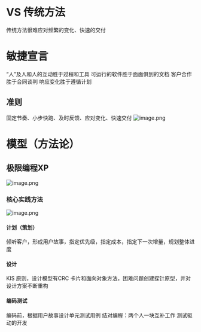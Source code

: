 # VS 传统方法
传统方法很难应对频繁的变化、快速的交付
# 敏捷宣言
“人”及人和人的互动胜于过程和工具
可运行的软件胜于面面俱到的文档
客户合作胜于合同谈判
响应变化胜于遵循计划
## 准则
固定节奏、小步快跑、及时反馈、应对变化、快速交付
![image.png](https://s2.loli.net/2024/06/20/lt6pz4ILn2ehYyv.png)
# 模型（方法论）
## 极限编程XP
![image.png](https://s2.loli.net/2024/06/20/EaliqUD9Oz6bh4J.png)
### 核心实践方法
![image.png](https://s2.loli.net/2024/06/20/5DY2BkUrvL6qGVm.png)
#### 计划（策划）
倾听客户，形成用户故事，指定优先级，指定成本，指定下一次增量，规划整体进度
#### 设计
KIS 原则，设计模型有CRC 卡片和面向对象方法，困难问题创建探针原型，并对设计方案不断重构
#### 编码测试
编码前，根据用户故事设计单元测试用例
结对编程：两个人一块互补工作
测试驱动的开发

